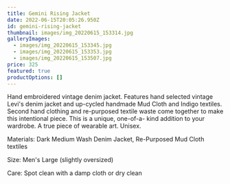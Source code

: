 ```yaml
---
title: Gemini Rising Jacket
date: 2022-06-15T20:05:26.950Z
id: gemini-rising-jacket
thumbnail: images/img_20220615_153314.jpg
galleryImages:
  - images/img_20220615_153345.jpg
  - images/img_20220615_153353.jpg
  - images/img_20220615_153507.jpg
price: 325
featured: true
productOptions: []
---
```

Hand embroidered vintage denim jacket. Features hand selected vintage Levi's denim jacket and up-cycled handmade Mud Cloth and Indigo textiles. Second hand clothing and re-purposed textile waste come together to make this intentional piece. This is a unique, one-of-a- kind addition to your wardrobe. A true piece of wearable art. Unisex. 

Materials: Dark Medium Wash Denim Jacket, Re-Purposed Mud Cloth textiles

Size: Men's Large (slightly oversized)

Care: Spot clean with a damp cloth or dry clean